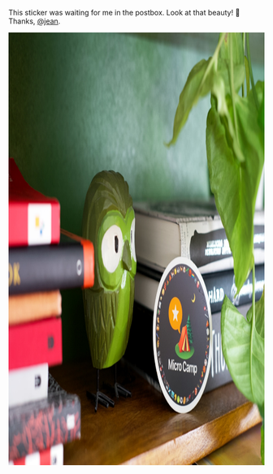 ---
---

This sticker was waiting for me in the postbox. Look at that beauty! 🤩 Thanks, [@jean](https://micro.blog/jean).

<img src="/images/micro-camp-sticker.jpg" alt="A bookshelf filled with books and decorated with a green plant and a wooden owl. Center-stage is a round sticker branded with the Micro.blog logotype and the text Micro Camp. It's filled with emojis along its circumference." width="1280" height="853" />
